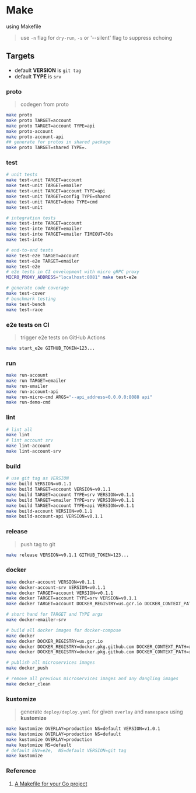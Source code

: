 # Make

using Makefile

> use `-n` flag for `dry-run`, `-s` or '--silent' flag to suppress echoing

## Targets

- default **VERSION** is `git tag`
- default **TYPE** is `srv`

### proto

> codegen from proto

```bash
make proto
make proto TARGET=account
make proto TARGET=account TYPE=api
make proto-account
make proto-account-api
## generate for protos in shared package
make proto TARGET=shared TYPE=.
```

### test

```bash
# unit tests
make test-unit TARGET=account
make test-unit TARGET=emailer
make test-unit TARGET=account TYPE=api
make test-unit TARGET=config TYPE=shared
make test-unit TARGET=demo TYPE=cmd
make test-unit

# integration tests
make test-inte TARGET=account
make test-inte TARGET=emailer
make test-inte TARGET=emailer TIMEOUT=30s
make test-inte

# end-to-end tests
make test-e2e TARGET=account
make test-e2e TARGET=emailer
make test-e2e
# e2e tests in CI envelopment with micro gRPC proxy
MICRO_PROXY_ADDRESS="localhost:8081" make test-e2e

# generate code coverage
make test-cover
# benchmark testing
make test-bench
make test-race

```

### e2e tests on CI

> trigger e2e tests on GitHub Actions

```bash
make start_e2e GITHUB_TOKEN=123...
```

### run

```bash
make run-account
make run TARGET=emailer
make run-emailer
make run-account-api
make run-micro-cmd ARGS="--api_address=0.0.0.0:8088 api"
make run-demo-cmd
```

### lint

```bash
# lint all
make lint
# lint account srv
make lint-account
make lint-account-srv
```

### build

```bash
# use git tag as VERSION
make build VERSION=v0.1.1
make build TARGET=account VERSION=v0.1.1
make build TARGET=account TYPE=srv VERSION=v0.1.1
make build TARGET=emailer TYPE=srv VERSION=v0.1.1
make build TARGET=account TYPE=api VERSION=v0.1.1
make build-account VERSION=v0.1.1
make build-account-api VERSION=v0.1.1
```

### release

> push tag to git

```bash
make release VERSION=v0.1.1 GITHUB_TOKEN=123...
```

### docker

```bash
make docker-account VERSION=v0.1.1
make docker-account-srv VERSION=v0.1.1
make docker TARGET=account VERSION=v0.1.1
make docker TARGET=account TYPE=srv VERSION=v0.1.1
make docker TARGET=account DOCKER_REGISTRY=us.gcr.io DOCKER_CONTEXT_PATH=<MY_PROJECT_ID>/micro-starter-kit

# short hand for TARGET and TYPE args
make docker-emailer-srv

# build all docker images for docker-compose
make docker
make docker DOCKER_REGISTRY=us.gcr.io
make docker DOCKER_REGISTRY=docker.pkg.github.com DOCKER_CONTEXT_PATH=xmlking/micro-starter-kit
make docker DOCKER_REGISTRY=docker.pkg.github.com DOCKER_CONTEXT_PATH=xmlking/micro-starter-kit VERSION=v0.2.2

# publish all microservices images
make docker_push

# remove all previous microservices images and any dangling images
make docker_clean
```

### kustomize

> generate `deploy/deploy.yaml` for given `overlay` and `namespace` using **kustomize**

```bash
make kustomize OVERLAY=production NS=default VERSION=v1.0.1
make kustomize OVERLAY=production NS=default
make kustomize OVERLAY=production
make kustomize NS=default
# default ENV=e2e,  NS=default VERSION=git tag
make kustomize
```

### Reference

1. [A Makefile for your Go project](https://vincent.bernat.ch/en/blog/2019-makefile-build-golang)
